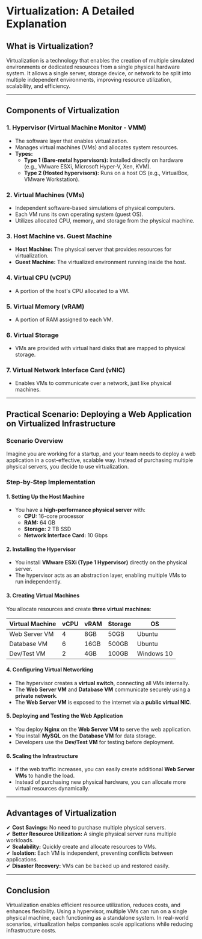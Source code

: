 # Virtualization: A Detailed Explanation

## What is Virtualization?
Virtualization is a technology that enables the creation of multiple simulated environments or dedicated resources from a single physical hardware system. It allows a single server, storage device, or network to be split into multiple independent environments, improving resource utilization, scalability, and efficiency.

---

## Components of Virtualization

### 1. Hypervisor (Virtual Machine Monitor - VMM)
- The software layer that enables virtualization.
- Manages virtual machines (VMs) and allocates system resources.
- **Types:**
  - **Type 1 (Bare-metal hypervisors):** Installed directly on hardware (e.g., VMware ESXi, Microsoft Hyper-V, Xen, KVM).
  - **Type 2 (Hosted hypervisors):** Runs on a host OS (e.g., VirtualBox, VMware Workstation).

### 2. Virtual Machines (VMs)
- Independent software-based simulations of physical computers.
- Each VM runs its own operating system (guest OS).
- Utilizes allocated CPU, memory, and storage from the physical machine.

### 3. Host Machine vs. Guest Machine
- **Host Machine:** The physical server that provides resources for virtualization.
- **Guest Machine:** The virtualized environment running inside the host.

### 4. Virtual CPU (vCPU)
- A portion of the host's CPU allocated to a VM.

### 5. Virtual Memory (vRAM)
- A portion of RAM assigned to each VM.

### 6. Virtual Storage
- VMs are provided with virtual hard disks that are mapped to physical storage.

### 7. Virtual Network Interface Card (vNIC)
- Enables VMs to communicate over a network, just like physical machines.

---

## Practical Scenario: Deploying a Web Application on Virtualized Infrastructure

### Scenario Overview
Imagine you are working for a startup, and your team needs to deploy a web application in a cost-effective, scalable way. Instead of purchasing multiple physical servers, you decide to use virtualization.

### Step-by-Step Implementation

#### 1. Setting Up the Host Machine
- You have a **high-performance physical server** with:
  - **CPU:** 16-core processor
  - **RAM:** 64 GB
  - **Storage:** 2 TB SSD
  - **Network Interface Card:** 10 Gbps

#### 2. Installing the Hypervisor
- You install **VMware ESXi (Type 1 Hypervisor)** directly on the physical server.
- The hypervisor acts as an abstraction layer, enabling multiple VMs to run independently.

#### 3. Creating Virtual Machines
You allocate resources and create **three virtual machines**:

| Virtual Machine | vCPU | vRAM | Storage | OS |
|---------------|------|------|---------|------|
| Web Server VM | 4 | 8GB | 50GB | Ubuntu |
| Database VM | 6 | 16GB | 500GB | Ubuntu |
| Dev/Test VM | 2 | 4GB | 100GB | Windows 10 |

#### 4. Configuring Virtual Networking
- The hypervisor creates a **virtual switch**, connecting all VMs internally.
- The **Web Server VM** and **Database VM** communicate securely using a **private network**.
- The **Web Server VM** is exposed to the internet via a **public virtual NIC**.

#### 5. Deploying and Testing the Web Application
- You deploy **Nginx** on the **Web Server VM** to serve the web application.
- You install **MySQL** on the **Database VM** for data storage.
- Developers use the **Dev/Test VM** for testing before deployment.

#### 6. Scaling the Infrastructure
- If the web traffic increases, you can easily create additional **Web Server VMs** to handle the load.
- Instead of purchasing new physical hardware, you can allocate more virtual resources dynamically.

---

## Advantages of Virtualization
✔ **Cost Savings:** No need to purchase multiple physical servers.  
✔ **Better Resource Utilization:** A single physical server runs multiple workloads.  
✔ **Scalability:** Quickly create and allocate resources to VMs.  
✔ **Isolation:** Each VM is independent, preventing conflicts between applications.  
✔ **Disaster Recovery:** VMs can be backed up and restored easily.  

---

## Conclusion
Virtualization enables efficient resource utilization, reduces costs, and enhances flexibility. Using a hypervisor, multiple VMs can run on a single physical machine, each functioning as a standalone system. In real-world scenarios, virtualization helps companies scale applications while reducing infrastructure costs.

